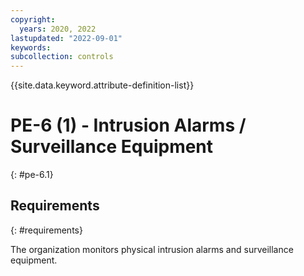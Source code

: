```yaml
---
copyright:
  years: 2020, 2022
lastupdated: "2022-09-01"
keywords: 
subcollection: controls
---
```



{{site.data.keyword.attribute-definition-list}}


# PE-6 (1) - Intrusion Alarms / Surveillance Equipment
{: #pe-6.1}

## Requirements
{: #requirements}

The organization monitors physical intrusion alarms and surveillance equipment.
